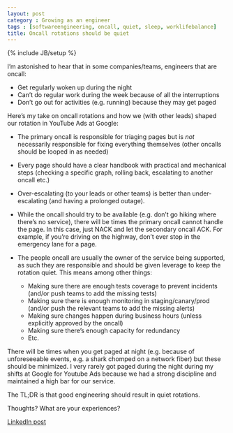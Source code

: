 ```yaml
---
layout: post
category : Growing as an engineer
tags : [softwareengineering, oncall, quiet, sleep, worklifebalance] 
title: Oncall rotations should be quiet
---
```

{% include JB/setup %}

I’m astonished to hear that in some companies/teams, engineers that are oncall:

- Get regularly woken up during the night
- Can’t do regular work during the week because of all the interruptions
- Don’t go out for activities (e.g. running) because they may get paged

Here’s my take on oncall rotations and how we (with other leads) shaped our rotation in YouTube Ads at Google:

- The primary oncall is responsible for triaging pages but is *not* necessarily responsible for fixing everything themselves (other oncalls should be looped in as needed)
- Every page should have a clear handbook with practical and mechanical steps (checking a specific graph, rolling back, escalating to another oncall etc.)
- Over-escalating (to your leads or other teams) is better than under-escalating (and having a prolonged outage).
- While the oncall should try to be available (e.g. don’t go hiking where there’s no service), there will be times the primary oncall cannot handle the page. In this case, just NACK and let the secondary oncall ACK. For example, if you’re driving on the highway, don’t ever stop in the emergency lane for a page.
- The people oncall are usually the owner of the service being supported, as such they are responsible and should be given leverage to keep the rotation quiet. This means among other things:

    -  Making sure there are enough tests coverage to prevent incidents (and/or push teams to add the missing tests)
    - Making sure there is enough monitoring in staging/canary/prod (and/or push the relevant teams to add the missing alerts)
    - Making sure changes happen during business hours (unless explicitly approved by the oncall)
    - Making sure there’s enough capacity for redundancy
    - Etc.

There will be times when you get paged at night (e.g. because of unforeseeable events, e.g. a shark chomped on a network fiber) but these should be minimized. I very rarely got paged during the night during my shifts at Google for Youtube Ads because we had a strong discipline and maintained a high bar for our service.

The TL;DR is that good engineering should result in quiet rotations.

Thoughts? What are your experiences?

[LinkedIn post](https://www.linkedin.com/posts/tumichel_growing-as-an-engineer-dont-miss-on-your-activity-7161025825595654144-O2BR?utm_source=share&utm_medium=member_desktop)
